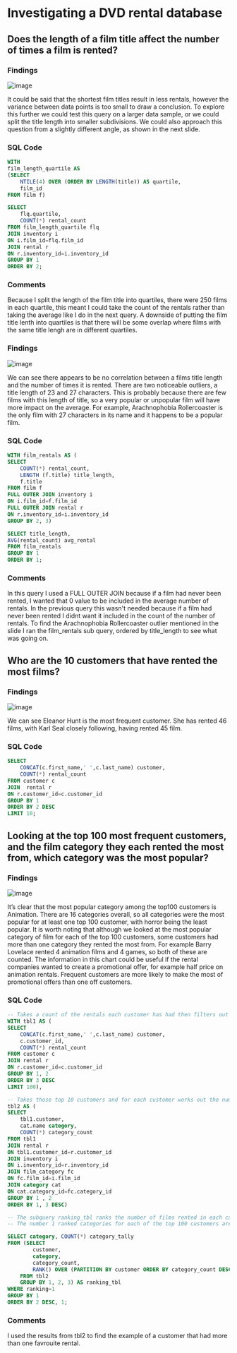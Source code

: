 # Investigating a DVD rental database


## Does the length of a film title affect the number of times a film is rented?

### Findings
![image](https://github.com/Hannahllmm/DVD-Rental-Database/assets/39679731/20acc91e-c865-472c-90cb-b1cdcb944e80)

It could be said that the shortest film titles result in less rentals, however the variance between data points is too small to draw a conclusion. To explore this further we could test this query on a larger data sample, or we could split the title length into smaller subdivisions. We could also approach this question from a slightly different angle, as shown in the next slide.

### SQL Code
```sql
WITH 
film_length_quartile AS 
(SELECT  
	NTILE(4) OVER (ORDER BY LENGTH(title)) AS quartile,
	film_id
FROM film f)

SELECT 
	flq.quartile,
	COUNT(*) rental_count  
FROM film_length_quartile flq
JOIN inventory i
ON i.film_id=flq.film_id
JOIN rental r
ON r.inventory_id=i.inventory_id
GROUP BY 1
ORDER BY 2;
```
### Comments
Because I split the length of the film title into quartiles, there were 250 films in each quartile, this meant I could take the count of the rentals rather than taking the average like I do in the next query. A downside of putting the film title lenth into quartiles is that there will be some overlap where films with the same title lengh are in different quartiles.


### Findings
![image](https://github.com/Hannahllmm/DVD-Rental-Database/assets/39679731/43753c2a-c14c-48d6-8646-e2cf508f5ce7)

We can see there appears to be no correlation between a films title length and the number of times it is rented. There are two noticeable outliers, a title length of 23 and 27 characters. This is probably because there are few films with this length of title, so a very popular or unpopular film will have more impact on the average. For example, Arachnophobia Rollercoaster is the only film with 27 characters in its name and it happens to be a popular film.

### SQL Code

```SQL
WITH film_rentals AS (
SELECT 
	COUNT(*) rental_count,
	LENGTH (f.title) title_length,
	f.title
FROM film f
FULL OUTER JOIN inventory i
ON i.film_id=f.film_id
FULL OUTER JOIN rental r
ON r.inventory_id=i.inventory_id
GROUP BY 2, 3)

SELECT title_length,
AVG(rental_count) avg_rental
FROM film_rentals
GROUP BY 1
ORDER BY 1;
```

### Comments
In this query I used a FULL OUTER JOIN because if a film had never been rented, I wanted that 0 value to be included in the average number of rentals. In the previous query this wasn't needed because if a film had never been rented I didnt want it included in the count of the number of rentals. To find the Arachnophobia Rollercoaster outlier mentioned in the slide I ran the film_rentals sub query, ordered by title_length to see what was going on.

## Who are the 10 customers that have rented the most films?

### Findings
![image](https://github.com/Hannahllmm/DVD-Rental-Database/assets/39679731/d9156586-256e-4255-afa3-598f94ff92eb)

We can see Eleanor Hunt is the most frequent customer. She has rented 46 films, with Karl Seal closely following, having rented 45 film.

### SQL Code
```sql
SELECT 
	CONCAT(c.first_name,' ',c.last_name) customer,
	COUNT(*) rental_count
FROM customer c
JOIN  rental r
ON r.customer_id=c.customer_id
GROUP BY 1
ORDER BY 2 DESC
LIMIT 10;
```

## Looking at the top 100 most frequent customers, and the film category they each rented the most from, which category was the most popular?
### Findings
![image](https://github.com/Hannahllmm/DVD-Rental-Database/assets/39679731/c2a77237-1aa6-40a6-95fc-ade6593b9e70)

It’s clear that the most popular category among the top100 customers is Animation. There are 16 categories overall, so all categories were the most popular for at least one top 100 customer, with horror being the least popular. It is worth noting that although we looked at the most popular category of film for each of the top 100 customers, some customers had more than one category they rented the most from. For example Barry Lovelace rented 4 animation films and 4 games, so both of these are counted. The information in this chart could be useful if the rental companies wanted to create a promotional offer, for example half price on animation rentals. Frequent customers are more likely to make the most of promotional offers than one off customers.

### SQL Code
```sql
-- Takes a count of the rentals each customer has had then filters out the top 10
WITH tbl1 AS (
SELECT 
	CONCAT(c.first_name,' ',c.last_name) customer,
	c.customer_id, 
	COUNT(*) rental_count
FROM customer c
JOIN rental r
ON r.customer_id=c.customer_id
GROUP BY 1, 2
ORDER BY 3 DESC
LIMIT 100),

-- Takes those top 10 customers and for each customer works out the number of films they have rented in each category
tbl2 AS (
SELECT 
	tbl1.customer, 
	cat.name category,
	COUNT(*) category_count
FROM tbl1
JOIN rental r
ON tbl1.customer_id=r.customer_id
JOIN inventory i
ON i.inventory_id=r.inventory_id
JOIN film_category fc
ON fc.film_id=i.film_id
JOIN category cat
ON cat.category_id=fc.category_id
GROUP BY 1 , 2
ORDER BY 1, 3 DESC)

-- The subquery ranking_tbl ranks the number of films rented in each category for each customer
-- The number 1 ranked categories for each of the top 100 customers are then counted by category to see the most popular overall

SELECT category, COUNT(*) category_tally
FROM (SELECT 
		customer, 
		category, 
		category_count, 
		RANK() OVER (PARTITION BY customer ORDER BY category_count DESC ) AS ranking
	FROM tbl2
	GROUP BY 1, 2, 3) AS ranking_tbl
WHERE ranking=1
GROUP BY 1
ORDER BY 2 DESC, 1;
```
### Comments
I used the results from tbl2 to find the example of a customer that had more than one favrouite rental.
